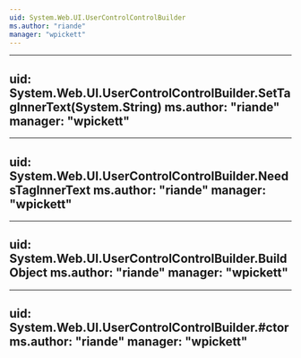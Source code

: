 ```yaml
---
uid: System.Web.UI.UserControlControlBuilder
ms.author: "riande"
manager: "wpickett"
---
```


---
uid: System.Web.UI.UserControlControlBuilder.SetTagInnerText(System.String)
ms.author: "riande"
manager: "wpickett"
---

---
uid: System.Web.UI.UserControlControlBuilder.NeedsTagInnerText
ms.author: "riande"
manager: "wpickett"
---

---
uid: System.Web.UI.UserControlControlBuilder.BuildObject
ms.author: "riande"
manager: "wpickett"
---

---
uid: System.Web.UI.UserControlControlBuilder.#ctor
ms.author: "riande"
manager: "wpickett"
---
